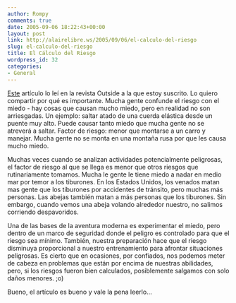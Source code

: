 ```yaml
---
author: Rompy
comments: true
date: 2005-09-06 18:22:43+00:00
layout: post
link: http://alairelibre.ws/2005/09/06/el-calculo-del-riesgo
slug: el-calculo-del-riesgo
title: El Cálculo del Riesgo
wordpress_id: 32
categories:
- General
---
```


[Este](http://outside.away.com/outside/features/200507/hard-way-modern-adventure-1.html) artículo lo leí en la revista Outside a la que estoy suscrito. Lo quiero compartir por qué es importante. Mucha gente confunde el riesgo con el miedo - hay cosas que causan mucho miedo, pero en realidad no son arriesgadas. Un ejemplo: saltar atado de una cuerda elástica desde un puente muy alto. Puede causar tanto miedo que mucha gente no se atreverá a saltar. Factor de riesgo: menor que montarse a un carro y manejar. Mucha gente no se monta en una montaña rusa por que les causa mucho miedo.

Muchas veces cuando se analizan actividades potencialmente peligrosas, el factor de riesgo al que se llega es menor que otros riesgos que rutinariamente tomamos. Mucha le gente le tiene miedo a nadar en medio mar por temor a los tiburones. En los Estados Unidos, los venados matan mas gente que los tiburones por accidentes de tránsito, pero muchas más personas. Las abejas también matan a más personas que los tiburones. Sin embargo, cuando vemos una abeja volando alrededor nuestro, no salimos corriendo despavoridos.

Una de las bases de la aventura moderna es experimentar el miedo, pero dentro de un marco de seguridad donde el peligro es controlado para que el riesgo sea mínimo. También, nuestra preparación hace que el riesgo disminuya proporcional a nuestro entrenamiento para afrontar situaciones peligrosas. Es cierto que en ocasiones, por confiados, nos podemos meter de cabeza en problemas que están por encima de nuestras abilidades, pero, si los riesgos fueron bien calculados, posiblemente salgamos con solo daños menores. ;o)

Bueno, el artículo es bueno y vale la pena leerlo...
